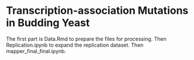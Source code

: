 # Transcription-association Mutations in Budding Yeast

The first part is Data.Rmd to prepare the files for processing.
Then Replication.ipynb to expand the replication dataset.
Then mapper_final_final.ipynb.
